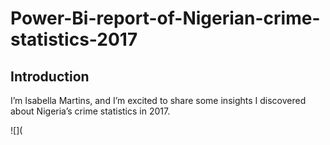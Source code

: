 # Power-Bi-report-of-Nigerian-crime-statistics-2017

## Introduction

I’m Isabella Martins, and I’m excited to share some insights I discovered about Nigeria’s crime statistics in 2017.

![](
